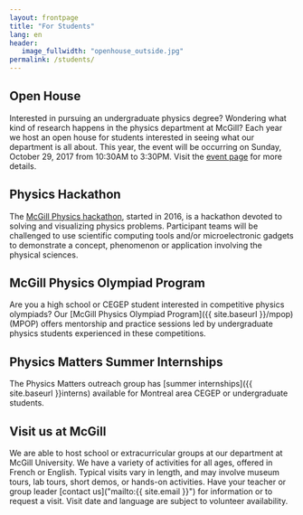 ```yaml
---
layout: frontpage
title: "For Students"
lang: en
header:
   image_fullwidth: "openhouse_outside.jpg"
permalink: /students/
---
```

## Open House
Interested in pursuing an undergraduate physics degree? Wondering what kind of research happens in the physics department at McGill? Each year we host an open house for students interested in seeing what our department is all about. <!--Watch the [events page]({{ site.baseurl }}/events) for more details.--> This year, the event will be occurring on Sunday, October 29, 2017 from 10:30AM to 3:30PM. Visit the [event page](https://www.mcgill.ca/openhouse/open-house-2017) for more details.

## Physics Hackathon
The [McGill Physics hackathon](http://www.physics.mcgill.ca/hackathon2017/), started in 2016, is a hackathon devoted to solving and visualizing physics problems. Participant teams will be challenged to use scientific computing tools and/or microelectronic gadgets to demonstrate a concept, phenomenon or application involving the physical sciences.

## McGill Physics Olympiad Program
Are you a high school or CEGEP student interested in competitive physics olympiads? Our [McGill Physics Olympiad Program]({{ site.baseurl }}/mpop) (MPOP) offers mentorship and practice sessions led by undergraduate physics students experienced in these competitions.

## Physics Matters Summer Internships
The Physics Matters outreach group has [summer internships]({{ site.baseurl }}interns) available for Montreal area CEGEP or undergraduate students.

## Visit us at McGill
We are able to host school or extracurricular groups at our department at McGill University. We have a variety of activities for all ages, offered in French or English. Typical visits vary in length, and may involve museum tours, lab tours, short demos, or hands-on activities. Have your teacher or group leader [contact us]("mailto:{{ site.email }}") for information or to request a visit. Visit date and language are subject to volunteer availability.

